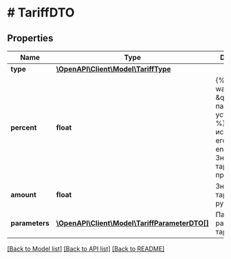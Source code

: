 # # TariffDTO

## Properties

Name | Type | Description | Notes
------------ | ------------- | ------------- | -------------
**type** | [**\OpenAPI\Client\Model\TariffType**](TariffType.md) |  |
**percent** | **float** | {% note warning \&quot;Этот параметр устарел\&quot; %}  Не используйте его.  {% endnote %}  Значение тарифа в процентах. | [optional]
**amount** | **float** | Значение тарифа в рублях. |
**parameters** | [**\OpenAPI\Client\Model\TariffParameterDTO[]**](TariffParameterDTO.md) | Параметры расчета тарифа. |

[[Back to Model list]](../../README.md#models) [[Back to API list]](../../README.md#endpoints) [[Back to README]](../../README.md)
